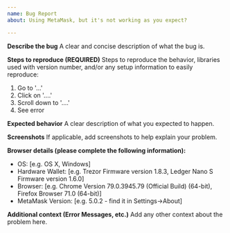```yaml
---
name: Bug Report
about: Using MetaMask, but it's not working as you expect?

---
```


<!--
BEFORE SUBMITTING:
1) Please search to make sure this issue has not been opened already
2) If this is an implementation question or trouble with your personal project, please post on StackExchange. This will get your question answered more quickly and make it easier for other devs to find the answer in the future.
-->

**Describe the bug**
A clear and concise description of what the bug is.

**Steps to reproduce (REQUIRED)**
Steps to reproduce the behavior, libraries used with version number, and/or any setup information to easily reproduce:

1. Go to '...'
2. Click on '....'
3. Scroll down to '....'
4. See error

**Expected behavior**
A clear description of what you expected to happen.

**Screenshots**
If applicable, add screenshots to help explain your problem.

**Browser details (please complete the following information):**
 - OS: [e.g. OS X, Windows]
 - Hardware Wallet: [e.g. Trezor Firmware version 1.8.3, Ledger Nano S Firmware version 1.6.0]
 - Browser: [e.g. Chrome Version 79.0.3945.79 (Official Build) (64-bit), Firefox Browser 71.0 (64-bit)]
 - MetaMask Version: [e.g. 5.0.2 - find it in Settings->About]

**Additional context (Error Messages, etc.)**
Add any other context about the problem here.
